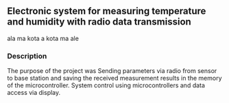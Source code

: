 ## Electronic system for measuring temperature and humidity with radio data transmission

ala ma kota a kota ma ale

### Description

The purpose of the project was Sending parameters via radio from sensor to base station and saving the received measurement results in the memory of the microcontroller. System control using microcontrollers and data access via display.
